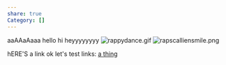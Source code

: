 ```yaml
---
share: true
Category: []
---
```



aaAAaAaaa hello hi heyyyyyyyy
![rappydance.gif](rappydance.gif)
![rapscalliensmile.png](rapscalliensmile.png)

hERE'S a link ok let's test links:
[a thing](contents/Articles/this%20here%20sure%20is%20a%20link.md.md)
